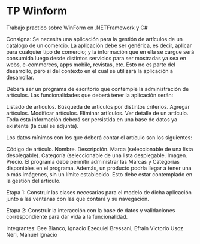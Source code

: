 # TP Winform
Trabajo practico sobre WinForm en .NETFramework y C#

Consigna:
Se necesita una aplicación para la gestión de artículos de un catálogo de un comercio. La aplicación debe ser genérica, es decir, aplicar para cualquier tipo de comercio; y la información que en ella se cargue será consumida luego desde distintos servicios para ser mostradas ya sea en webs, e-commerces, apps mobile, revistas, etc. Esto no es parte del desarrollo, pero sí del contexto en el cual se utilizará la aplicación a desarrollar.

Deberá ser un programa de escritorio que contemple la administración de artículos. Las funcionalidades que deberá tener la aplicación serán:

Listado de artículos.
Búsqueda de artículos por distintos criterios.
Agregar artículos.
Modificar artículos.
Eliminar artículos.
Ver detalle de un artículo.
Toda ésta información deberá ser persistida en una base de datos ya existente (la cual se adjunta).

Los datos mínimos con los que deberá contar el artículo son los siguientes:

Código de artículo.
Nombre.
Descripción.
Marca (seleccionable de una lista desplegable).
Categoría (seleccionable de una lista desplegable.
Imagen.
Precio.
El programa debe permitir administrar las Marcas y Categorías disponibles en el programa. Además, un producto podría llegar a tener una o más imágenes, sin un límite establecido. Esto debe estar contemplado en la gestión del artículo.

Etapa 1: Construir las clases necesarias para el modelo de dicha aplicación junto a las ventanas con las que contará y su navegación.

Etapa 2: Construir la interacción con la base de datos y validaciones correspondiente para dar vida a la funcionalidad.

Integrantes:
Bee Bianco, Ignacio Ezequiel
Bressani, Efrain Victorio
Usoz Neri, Manuel Ignacio

